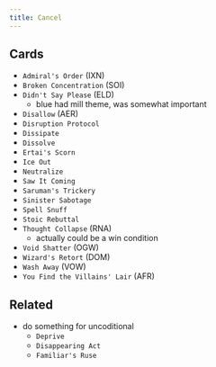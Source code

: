 ```yaml
---
title: Cancel
---
```


## Cards

- `Admiral's Order` (IXN)
- `Broken Concentration` (SOI)
- `Didn't Say Please` (ELD)
  - blue had mill theme, was somewhat important
- `Disallow` (AER)
- `Disruption Protocol`
- `Dissipate`
- `Dissolve`
- `Ertai's Scorn`
- `Ice Out`
- `Neutralize`
- `Saw It Coming`
- `Saruman's Trickery`
- `Sinister Sabotage`
- `Spell Snuff`
- `Stoic Rebuttal`
- `Thought Collapse` (RNA)
  - actually could be a win condition
- `Void Shatter` (OGW)
- `Wizard's Retort` (DOM)
- `Wash Away` (VOW)
- `You Find the Villains' Lair` (AFR)

## Related

- do something for uncoditional
  - `Deprive`
  - `Disappearing Act`
  - `Familiar's Ruse`
